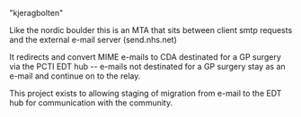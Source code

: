 "kjeragbolten"

Like the nordic boulder this is an MTA that sits between client smtp requests and the external e-mail server (send.nhs.net)

It redirects and convert MIME e-mails to CDA destinated for a GP surgery via the PCTI EDT hub -- e-mails not destinated for a GP surgery stay as an e-mail and continue on to the relay.

This project exists to allowing staging of migration from e-mail to the EDT hub for communication with the community.